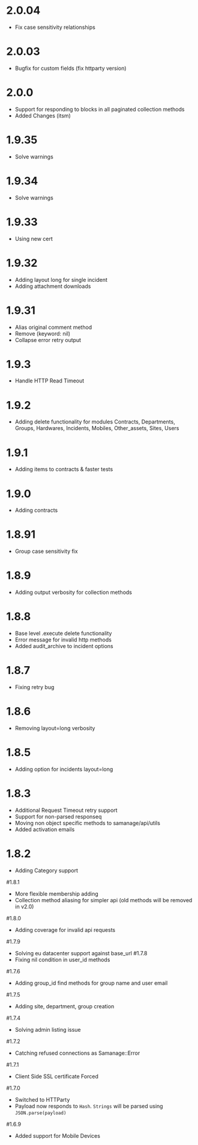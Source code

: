 # 2.0.04
- Fix case sensitivity relationships
 
# 2.0.03
- Bugfix for custom fields (fix httparty version)

# 2.0.0
- Support for responding to blocks in all paginated collection methods
- Added Changes (itsm)

# 1.9.35
- Solve warnings

# 1.9.34
- Solve warnings

# 1.9.33
- Using new cert

# 1.9.32
- Adding layout long for single incident
- Adding attachment downloads

# 1.9.31
- Alias original comment method
- Remove (keyword: nil)
- Collapse error retry output

# 1.9.3
- Handle HTTP Read Timeout

# 1.9.2 
- Adding delete functionality for modules Contracts, Departments, Groups, Hardwares, Incidents, Mobiles, Other_assets, Sites, Users

# 1.9.1 
- Adding items to contracts & faster tests

# 1.9.0
- Adding contracts 

# 1.8.91 
- Group case sensitivity fix

# 1.8.9
- Adding output verbosity for collection methods

# 1.8.8
- Base level .execute delete functionality
- Error message for invalid http methods
- Added audit_archive to incident options

# 1.8.7
- Fixing retry bug

# 1.8.6
- Removing layout=long verbosity

# 1.8.5
- Adding option for incidents layout=long

# 1.8.3 
- Additional Request Timeout retry support
- Support for non-parsed responseq
- Moving non object specific methods to samanage/api/utils
- Added activation emails

# 1.8.2
- Adding Category support

#1.8.1
- More flexible membership adding
- Collection method aliasing for simpler api (old methods will be removed in v2.0)

#1.8.0
- Adding coverage for invalid api requests

#1.7.9
- Solving eu datacenter support against base_url
#1.7.8
- Fixing nil condition in user_id methods

#1.7.6
- Adding group_id find methods for group name and user email

#1.7.5
- Adding site, department, group creation

#1.7.4
- Solving admin listing issue

#1.7.2
- Catching refused connections as Samanage::Error

#1.7.1
- Client Side SSL certificate Forced

#1.7.0
- Switched to HTTParty
- Payload now responds to `Hash`. `Strings` will be parsed using `JSON.parse(payload)`

#1.6.9
- Added support for Mobile Devices